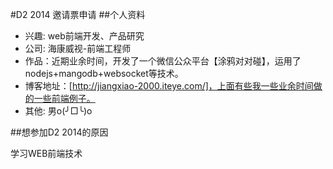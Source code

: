 #D2 2014 邀请票申请
##个人资料

* 兴趣: web前端开发、产品研究
* 公司: 海康威视-前端工程师
* 作品：近期业余时间，开发了一个微信公众平台【涂鸦对对碰】，运用了nodejs+mangodb+websocket等技术。
* 博客地址：[http://jiangxiao-2000.iteye.com/]，上面有些我一些业余时间做的一些前端例子。
* 其他: 男o(╯□╰)o

##想参加D2 2014的原因

  学习WEB前端技术
